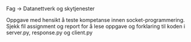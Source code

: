 Fag -> Datanettverk og skytjenester




Oppgave med hensikt å teste kompetanse innen socket-programmering. Sjekk fil assignment og report for å lese oppgave og forklaring til koden i server.py, response.py og client.py
